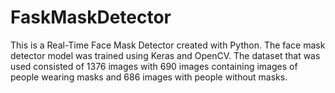 # FaskMaskDetector
This is a Real-Time Face Mask Detector created with Python. The face mask detector model was trained using Keras and OpenCV. The dataset that was used consisted of 1376 images with 690 images containing images of people wearing masks and 686 images with people without masks.
